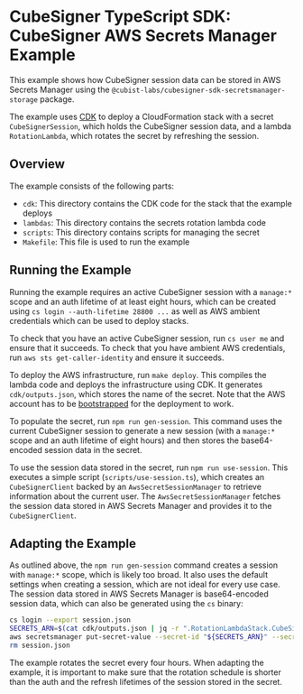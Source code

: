 # CubeSigner TypeScript SDK: CubeSigner AWS Secrets Manager Example

This example shows how CubeSigner session data can be stored in AWS Secrets
Manager using the `@cubist-labs/cubesigner-sdk-secretsmanager-storage` package.

The example uses [CDK](https://aws.amazon.com/cdk/) to deploy a CloudFormation
stack with a secret `CubeSignerSession`, which holds the CubeSigner session
data, and a lambda `RotationLambda`, which rotates the secret by refreshing
the session.

## Overview

The example consists of the following parts:
- `cdk`: This directory contains the CDK code for the stack that the example
  deploys
- `lambdas`: This directory contains the secrets rotation lambda code
- `scripts`: This directory contains scripts for managing the secret
- `Makefile`: This file is used to run the example

## Running the Example

Running the example requires an active CubeSigner session with a `manage:*`
scope and an auth lifetime of at least eight hours, which can be created using
`cs login --auth-lifetime 28800 ...` as well as AWS ambient credentials which
can be used to deploy stacks.

To check that you have an active CubeSigner session, run `cs user me` and
ensure that it succeeds. To check that you have ambient AWS credentials, run
`aws sts get-caller-identity` and ensure it succeeds.

To deploy the AWS infrastructure, run `make deploy`. This compiles the lambda
code and deploys the infrastructure using CDK. It generates `cdk/outputs.json`,
which stores the name of the secret. Note that the AWS account has to be
[bootstrapped](https://docs.aws.amazon.com/cdk/v2/guide/bootstrapping.html) for
the deployment to work.

To populate the secret, run `npm run gen-session`. This command uses the
current CubeSigner session to generate a new session (with a `manage:*` scope
and an auth lifetime of eight hours) and then stores the base64-encoded session
data in the secret.

To use the session data stored in the secret, run `npm run use-session`. This
executes a simple script (`scripts/use-session.ts`), which creates an
`CubeSignerClient` backed by an `AwsSecretSessionManager` to retrieve
information about the current user. The `AwsSecretSessionManager` fetches the
session data stored in AWS Secrets Manager and provides it to the
`CubeSignerClient`.

## Adapting the Example

As outlined above, the `npm run gen-session` command creates a session with
`manage:*` scope, which is likely too broad. It also uses the default settings
when creating a session, which are not ideal for every use case. The session
data stored in AWS Secrets Manager is base64-encoded session data, which can
also be generated using the `cs` binary:

```bash
cs login --export session.json
SECRETS_ARN=$(cat cdk/outputs.json | jq -r ".RotationLambdaStack.CubeSignerSessionArn")
aws secretsmanager put-secret-value --secret-id "${SECRETS_ARN}" --secret-string $(base64 -i session.json)
rm session.json
```

The example rotates the secret every four hours. When adapting the example, it
is important to make sure that the rotation schedule is shorter than the auth
and the refresh lifetimes of the session stored in the secret.
